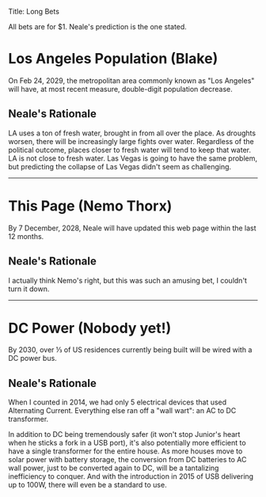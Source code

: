Title: Long Bets

All bets are for $1.
Neale's prediction is the one stated.

Los Angeles Population (Blake)
==============================

On Feb 24, 2029, the metropolitan area commonly known as "Los Angeles"
will have, at most recent measure, double-digit population decrease.


Neale's Rationale
-----------------

LA uses a ton of fresh water, brought in from all over the place.
As droughts worsen, there will be increasingly large fights over water.
Regardless of the political outcome,
places closer to fresh water will tend to keep that water.
LA is not close to fresh water.
Las Vegas is going to have the same problem,
but predicting the collapse of Las Vegas didn't seem as challenging.

------

This Page (Nemo Thorx)
======================


By 7 December, 2028, Neale will have updated this web page
within the last 12 months.


Neale's Rationale
-----------------

I actually think Nemo's right,
but this was such an amusing bet,
I couldn't turn it down.

------

DC Power (Nobody yet!)
======================

By 2030, over ⅓ of US residences currently being built will be wired with a DC power bus.


Neale's Rationale
-----------------

When I counted in 2014, we had only 5 electrical devices
that used Alternating Current.
Everything else ran off a "wall wart":
an AC to DC transformer.

In addition to DC being tremendously safer
(it won't stop Junior's heart when he sticks a fork in a USB port),
it's also potentially more efficient to have a single transformer for the entire house.
As more houses move to solar power with battery storage,
the conversion from DC batteries to AC wall power,
just to be converted again to DC,
will be a tantalizing inefficiency to conquer.
And with the introduction in 2015 of USB delivering up to 100W,
there will even be a standard to use.
